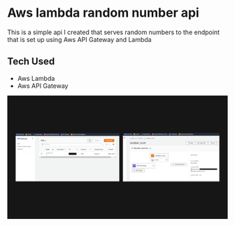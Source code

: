 # Aws lambda random number api
This is a simple api I created that serves random numbers to the endpoint that is set up using Aws API Gateway and Lambda

## Tech Used
- Aws Lambda
- Aws API Gateway

![](https://raw.githubusercontent.com/jacobpetersonwastaken/random-number-api/main/images/Asset%205.png?token=GHSAT0AAAAAAB4P35K3HH2ZK4RF3HGSV4XIY57EK3Q)
